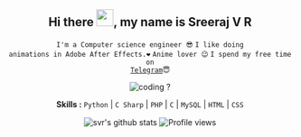 <div align="center">
<h2> Hi there <img src="https://github.com/svr666/svr666/blob/master/gifs/Hi.gif" width="30px">, my name is Sreeraj V R</h2>

<div align="center" width="50">

<code>I'm a Computer science engineer 😎</code>
<code>I like doing animations in Adobe After Effects.❤</code>
<code>Anime lover 😉</code>
<code>I spend my free time on <a href="https://t.me/svr666">Telegram</a>😇</code>

<img src="https://github.com/svr666/svr666/blob/master/gifs/coding.gif" alt="coding ?">

<b>Skills :</b> <code>Python</code> | <code>C Sharp</code> | <code>PHP</code> | <code>C</code> | <code>MySQL</code> | <code>HTML</code> | <code>CSS</code>

<img align="center" src="https://github-readme-stats.vercel.app/api?username=svr666&hide=prs,issues&show_icons=true&title_color=56ec99&text_color=ececec&icon_color=00ffba&bg_color=2c2a2a" alt="svr's github stats">

<img align="center" src="https://gpvc.arturio.dev/svr666" alt="Profile views">
</div>